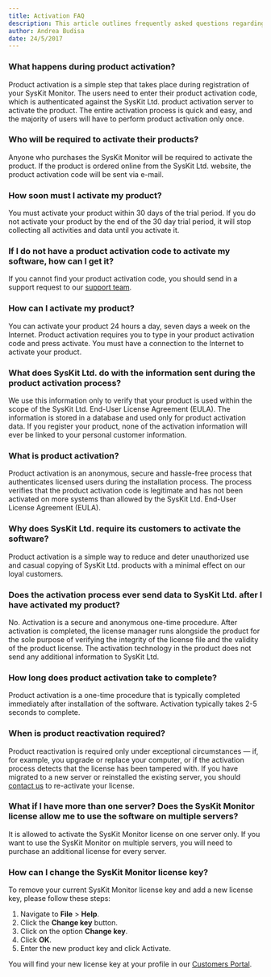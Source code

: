 ```yaml
---
title: Activation FAQ
description: This article outlines frequently asked questions regarding the SysKit Monitor activation.
author: Andrea Budisa
date: 24/5/2017
---
```

### What happens during product activation?
Product activation is a simple step that takes place during registration of your SysKit Monitor. The users need to enter their product activation code, which is authenticated against the SysKit Ltd. product activation server to activate the product. The entire activation process is quick and easy, and the majority of users will have to perform product activation only once.

### Who will be required to activate their products?
Anyone who purchases the SysKit Monitor will be required to activate the product. If the product is ordered online from the SysKit Ltd. website, the product activation code will be sent via e-mail.

### How soon must I activate my product?
You must activate your product within 30 days of the trial period.
If you do not activate your product by the end of the 30 day trial period, it will stop collecting all activities and data until you activate it.

### If I do not have a product activation code to activate my software, how can I get it?
If you cannot find your product activation code, you should send in a support request to our [support team](https://www.syskit.com/contact-us).

### How can I activate my product?
You can activate your product 24 hours a day, seven days a week on the Internet. Product activation requires you to type in your product activation code and press activate. You must have a connection to the Internet to activate your product.

### What does SysKit Ltd. do with the information sent during the product activation process?
We use this information only to verify that your product is used within the scope of the SysKit Ltd. End-User License Agreement (EULA). The information is stored in a database and used only for product activation data. If you register your product, none of the activation information will ever be linked to your personal customer information.

### What is product activation?
Product activation is an anonymous, secure and hassle-free process that authenticates licensed users during the installation process. The process verifies that the product activation code is legitimate and has not been activated on more systems than allowed by the SysKit Ltd. End-User License Agreement (EULA).

### Why does SysKit Ltd. require its customers to activate the software?
Product activation is a simple way to reduce and deter unauthorized use and casual copying of SysKit Ltd. products with a minimal effect on our loyal customers.

### Does the activation process ever send data to SysKit Ltd. after I have activated my product?
No. Activation is a secure and anonymous one-time procedure. After activation is completed, the license manager runs alongside the product for the sole purpose of verifying the integrity of the license file and the validity of the product license. The activation technology in the product does not send any additional information to SysKit Ltd.

### How long does product activation take to complete?
Product activation is a one-time procedure that is typically completed immediately after installation of the software. Activation typically takes 2-5 seconds to complete.

### When is product reactivation required?
Product reactivation is required only under exceptional circumstances — if, for example, you upgrade or replace your computer, or if the activation process detects that the license has been tampered with. If you have migrated to a new server or reinstalled the existing server, you should [contact us](https://www.syskit.com/contact-us) to re-activate your license.

### What if I have more than one server? Does the SysKit Monitor license allow me to use the software on multiple servers?
It is allowed to activate the SysKit Monitor license on one server only. If you want to use the SysKit Monitor on multiple servers, you will need to purchase an additional license for every server.

### How can I change the SysKit Monitor license key?
To remove your current SysKit Monitor license key and add a new license key, please follow these steps:
1. Navigate to __File__ > __Help__.
2. Click the __Change key__ button.
3. Click on the option __Change key__.
4. Click __OK__.
5. Enter the new product key and click Activate.

You will find your new license key at your profile in our [Customers Portal](https://my.syskit.com).